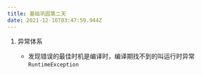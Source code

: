 ```yaml
---
title: 基础巩固第二天
date: 2021-12-16T03:47:59.944Z
---
```

1. 异常体系

   * 发现错误的最佳时机是编译时，编译期找不到的叫运行时异常`RuntimeException`